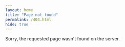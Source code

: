 ```yaml
---
layout: home
title: "Page not found"
permalink: /404.html
hide: true
---
```

Sorry, the requested page wasn't found on the server.
